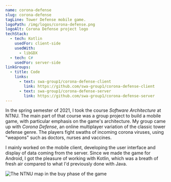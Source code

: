 ```yaml
---
name: corona-defense
slug: corona-defense
tagLine: Tower Defense mobile game.
logoPath: /img/logos/corona-defense.png
logoAlt: Corona Defense project logo
techStack:
  - tech: Kotlin
    usedFor: client-side
    usedWith:
      - libGDX
  - tech: C#
    usedFor: server-side
linkGroups:
  - title: Code
    links:
      - text: swa-group1/corona-defense-client
        link: https://github.com/swa-group1/corona-defense-client
      - text: swa-group1/corona-defense-server
        link: https://github.com/swa-group1/corona-defense-server
---
```


In the spring semester of 2021, I took the course _Software Architecture_ at NTNU. The main part of
that course was a group project to build a mobile game, with particular emphasis on the game's
architecture. My group came up with _Corona Defense_, an online multiplayer variation of the classic
tower defense genre. The players fight swaths of incoming corona viruses, using "weapons" such as
doctors, nurses and vaccines.

I mainly worked on the mobile client, developing the user interface and display of data coming from
the server. Since we made the game for Android, I got the pleasure of working with Kotlin, which was
a breath of fresh air compared to what I'd previously done with Java.

![The NTNU map in the buy phase of the game](/img/screenshots/corona-defense.png)
